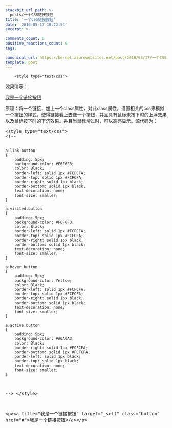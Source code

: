 ```yaml
---
stackbit_url_path: >-
  posts/一个CSS链接按钮
title: '一个CSS链接按钮'
date: '2010-05-17 10:22:54'
excerpt: >-
  
comments_count: 0
positive_reactions_count: 0
tags: 
  - 
canonical_url: https://be-net.azurewebsites.net/post/2010/05/17/一个CSS链接按钮
template: post
---
```


        <style type="text/css">
<!--
    
    a:link.button
    {
        padding: 5px;
        background-color: #F6F6F3;
        color: Black;
        border-left: solid 1px #FCFCFA;
        border-top: solid 1px #FCFCFA;
        border-right: solid 1px black;
        border-bottom: solid 1px black;
        text-decoration: none;
        font-size: smaller;
    }

    a:visited.button
    {
        padding: 5px;
        background-color: #F6F6F3;
        color: Black;
        border-left: solid 1px #FCFCFA;
        border-top: solid 1px #FCFCFA;
        border-right: solid 1px black;
        border-bottom: solid 1px black;
        text-decoration: none;
        font-size: smaller;
    }
    
    a:hover.button
    {
        padding: 5px;
        background-color: Yellow;
        color: Black;
        border-left: solid 1px #FCFCFA;
        border-top: solid 1px #FCFCFA;
        border-right: solid 1px black;
        border-bottom: solid 1px black;
        text-decoration: none;
        font-size: smaller;
    }
    
    a:active.button
    {
        padding: 5px;
        background-color: #A6A6A3;
        color: Black;
        border-right: solid 1px #FCFCFA;
        border-bottom: solid 1px #FCFCFA;
        border-left: solid 1px black;
        border-top: solid 1px black;
        text-decoration: none;
        font-size: smaller;
    }
-->
</style>
<p>效果演示：</p>
<p><a title="我是一个链接按钮" target="_self" class="button" href="#">我是一个链接按钮</a></p>
<p>原理：将一个链接，加上一个class属性，对此class属性，设置相关的css来模拟一个按钮的样式，使得链接看上去像一个按钮，并且具有鼠标未按下时的上浮效果以及鼠标按下时的下沉效果。并且当鼠标滑过时，可以高亮显示。源代码为：</p>
<pre class="brush: css">&lt;style type="text/css"&gt;
&lt;!--
    
    a:link.button
    {
        padding: 5px;
        background-color: #F6F6F3;
        color: Black;
        border-left: solid 1px #FCFCFA;
        border-top: solid 1px #FCFCFA;
        border-right: solid 1px black;
        border-bottom: solid 1px black;
        text-decoration: none;
        font-size: smaller;
    }

    a:visited.button
    {
        padding: 5px;
        background-color: #F6F6F3;
        color: Black;
        border-left: solid 1px #FCFCFA;
        border-top: solid 1px #FCFCFA;
        border-right: solid 1px black;
        border-bottom: solid 1px black;
        text-decoration: none;
        font-size: smaller;
    }
    
    a:hover.button
    {
        padding: 5px;
        background-color: Yellow;
        color: Black;
        border-left: solid 1px #FCFCFA;
        border-top: solid 1px #FCFCFA;
        border-right: solid 1px black;
        border-bottom: solid 1px black;
        text-decoration: none;
        font-size: smaller;
    }
    
    a:active.button
    {
        padding: 5px;
        background-color: #A6A6A3;
        color: Black;
        border-right: solid 1px #FCFCFA;
        border-bottom: solid 1px #FCFCFA;
        border-left: solid 1px black;
        border-top: solid 1px black;
        text-decoration: none;
        font-size: smaller;
    }
--&gt;
&lt;/style&gt;

&lt;p&gt;&lt;a title="我是一个链接按钮" target="_self" class="button" href="#"&gt;我是一个链接按钮&lt;/a&gt;&lt;/p&gt;
</pre>
      